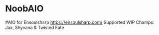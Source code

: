 # NoobAIO
#AIO for Ensoulsharp https://ensoulsharp.com/
Supported WIP Champs: Jax, Shyvana & Twisted Fate
